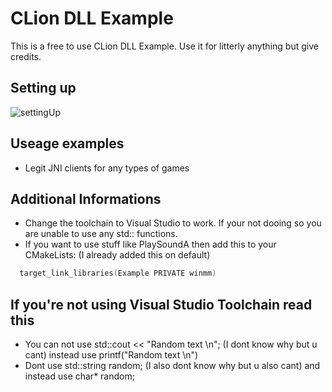 # CLion DLL Example

This is a free to use CLion DLL Example.
Use it for litterly anything but give credits.

## Setting up
![settingUp]()

## Useage examples
- Legit JNI clients for any types of games

## Additional Informations
- Change the toolchain to Visual Studio to work. If your not dooing so you are unable to use any std:: functions.
- If you want to use stuff like PlaySoundA then add this to your CMakeLists: (I already added this on default)
```c++
  target_link_libraries(Example PRIVATE winmm)
```

## If you're not using Visual Studio Toolchain read this
- You can not use std::cout << "Random text \n"; (I dont know why but u cant) instead use printf("Random text \n")
- Dont use std::string random; (I also dont know why but u also cant) and instead use char* random;
